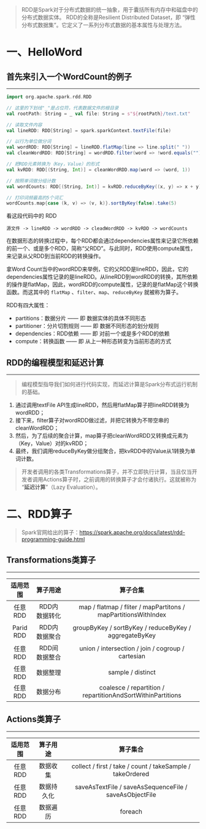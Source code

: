 >RDD是Spark对于分布式数据的统一抽象，用于囊括所有内存中和磁盘中的分布式数据实体。
>RDD的全称是Resilient Distributed Dataset，即 “弹性分布式数据集”。它定义了一系列分布式数据的基本属性与处理方法。
# 一、HelloWord

## 首先来引入一个WordCount的例子
---

~~~scala
import org.apache.spark.rdd.RDD 

// 这里的下划线"_"是占位符，代表数据文件的根目录 
val rootPath: String = _ val file: String = s"${rootPath}/text.txt" 

// 读取文件内容 
val lineRDD: RDD[String] = spark.sparkContext.textFile(file) 

// 以行为单位做分词 
val wordRDD: RDD[String] = lineRDD.flatMap(line => line.split(" ")) 
val cleanWordRDD: RDD[String] = wordRDD.filter(word => !word.equals("")) 

// 把RDD元素转换为（Key，Value）的形式 
val kvRDD: RDD[(String, Int)] = cleanWordRDD.map(word => (word, 1)) 

// 按照单词做分组计数 
val wordCounts: RDD[(String, Int)] = kvRDD.reduceByKey((x, y) => x + y) 

// 打印词频最高的5个词汇 
wordCounts.map{case (k, v) => (v, k)}.sortByKey(false).take(5)
~~~

看这段代码中的 RDD

	源文件 -> lineRDD -> wordRDD -> cleadWordRDD -> kvRDD -> wordCounts

在数据形态的转换过程中，每个RDD都会通过dependencies属性来记录它所依赖的前一个、或是多个RDD，简称“父RDD”。与此同时，RDD使用compute属性，来记录从父RDD到当前RDD的转换操作。

拿Word Count当中的wordRDD来举例，它的父RDD是lineRDD，因此，它的dependencies属性记录的是lineRDD。从lineRDD到wordRDD的转换，其所依赖的操作是flatMap，因此，wordRDD的compute属性，记录的是flatMap这个转换函数。而这其中的 `flatMap` 、`filter`、`map`、`reduceByKey` 就被称为算子。

RDD有四大属性：
-   partitions：数据分片 —— 即 数据实体的具体不同形态
-   partitioner：分片切割规则 —— 即 数据不同形态的划分规则
-   dependencies：RDD依赖 —— 即 对前一个或是多个RDD的依赖
-   compute：转换函数 —— 即 从上一种形态转变为当前形态的方式

## RDD的编程模型和延迟计算
---

> 编程模型指导我们如何进行代码实现，而延迟计算是Spark分布式运行机制的基础。

1. 通过调用textFile API生成lineRDD，然后用flatMap算子把lineRDD转换为wordRDD；
2. 接下来，filter算子对wordRDD做过滤，并把它转换为不带空串的cleanWordRDD；
3. 然后，为了后续的聚合计算，map算子把cleanWordRDD又转换成元素为（Key，Value）对的kvRDD；
4. 最终，我们调用reduceByKey做分组聚合，把kvRDD中的Value从1转换为单词计数。
 

> 开发者调用的各类Transformations算子，并不立即执行计算，当且仅当开发者调用Actions算子时，之前调用的转换算子才会付诸执行。这就被称为 “**延迟计算**”（Lazy Evaluation）。

# 二、RDD算子

> Spark官网给出的算子：https://spark.apache.org/docs/latest/rdd-programming-guide.html

## Transformations类算子
---

| 适用范围  |   算子用途    |                            算子合集                            |
|:---------:|:-------------:|:--------------------------------------------------------------:|
|  任意RDD  | RDD内数据转化 | map / flatmap / fliter / mapPartitons / mapPartitionsWithIndex |
| Parid RDD | RDD内数据聚合 |     groupByKey / sortByKey / reduceByKey / aggregateByKey      |
|  任意RDD  | RDD间数据整合 |       union / intersection / join / cogroup / cartesian        |
|  任意RDD  |   数据整理    |                       sample / distinct                        |
|  任意RDD  |   数据分布    |  coalesce / repartition / repartitionAndSortWithinPartitions   | 



## Actions类算子
---

| 适用范围 |  算子用途  |                         算子集合                          |
|:--------:|:----------:|:---------------------------------------------------------:|
| 任意RDD  |  数据收集  | collect / first / take / count / takeSample / takeOrdered |
| 任意RDD  | 数据持久化 |  saveAsTextFile / saveAsSequenceFile / saveAsObjectFile   |
| 任意RDD  |  数据遍历  |                          foreach                          |
